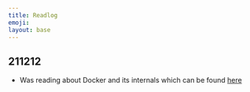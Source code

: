 ```yaml
---
title: Readlog
emoji: 
layout: base
---
```


## 211212

- Was reading about Docker and its internals which can be found [here](https://github.com/suriya-ganesh/docker_learn)
